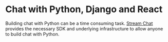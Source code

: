 

# Chat with Python, Django and React

Building chat with Python can be a time consuming task. [Stream Chat](https://getstream.io/chat/) provides the necessary SDK and underlying infrastructure to allow anyone to build chat with Python.

